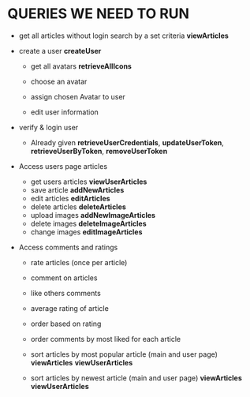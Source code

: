 # QUERIES WE NEED TO RUN
- get all articles without login search by a set criteria
    **viewArticles**
- create a user
    **createUser**
    - get all avatars
        **retrieveAllIcons**
    - choose an avatar

    - assign chosen Avatar to user

    - edit user information

- verify & login user 
    - Already given
    **retrieveUserCredentials**,
    **updateUserToken**,
    **retrieveUserByToken**,
    **removeUserToken**    

- Access users page articles

    - get users articles
        **viewUserArticles**
    - save article
        **addNewArticles**
    - edit articles
        **editArticles**
    - delete articles
        **deleteArticles**
    - upload images
        **addNewImageArticles**
    - delete images
        **deleteImageArticles**
    - change images
        **editImageArticles**

- Access comments and ratings

    - rate articles (once per article)

    - comment on articles

    - like others comments

    - average rating of article

    - order based on rating

    - order comments by most liked for each article

    - sort articles by most popular article (main and user page)
        **viewArticles**
        **viewUserArticles**
    - sort articles by newest article (main and user page)
        **viewArticles**
        **viewUserArticles**

